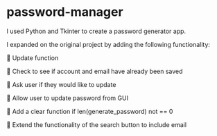 <h1>password-manager</h3>
 I used Python and Tkinter to create a password generator app.
 
I expanded on the original project by adding the following functionality:

🌱 Update function

🌱 Check to see if account and email have already been saved

🌱 Ask user if they would like to update

🌱 Allow user to update password from GUI 

🌱 Add a clear function if len(generate_password) not == 0 

🌱 Extend the functionality of the search button to include email

